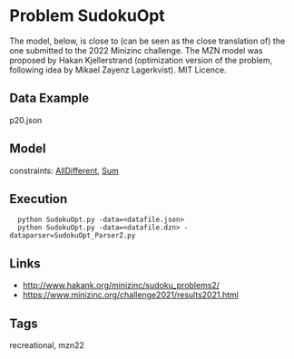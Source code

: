 # Problem SudokuOpt

The model, below, is close to (can be seen as the close translation of) the one submitted to the 2022 Minizinc challenge.
The MZN model was proposed by Hakan Kjellerstrand (optimization version of the problem, following idea by Mikael Zayenz Lagerkvist).
MIT Licence.

## Data Example
  p20.json

## Model
  constraints: [AllDifferent](http://pycsp.org/documentation/constraints/AllDifferent), [Sum](http://pycsp.org/documentation/constraints/Sum)

## Execution
```
  python SudokuOpt.py -data=<datafile.json>
  python SudokuOpt.py -data=<datafile.dzn> -dataparser=SudokuOpt_ParserZ.py
```

## Links
  - http://www.hakank.org/minizinc/sudoku_problems2/
  - https://www.minizinc.org/challenge2021/results2021.html

## Tags
  recreational, mzn22
